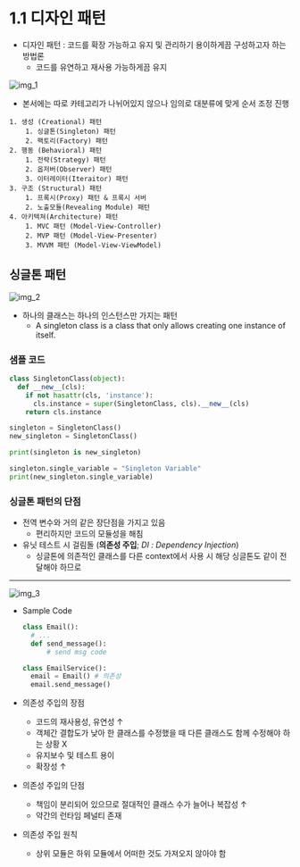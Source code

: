 # 1.1 디자인 패턴

- 디자인 패턴 : 코드를 확장 가능하고 유지 및 관리하기 용이하게끔 구성하고자 하는 방법론
  - 코드를 유연하고 재사용 가능하게끔 유지

![img_1](https://github.com/dongsikchoi/CS-knowledge-python/assets/52738769/f67db36b-16f8-45e7-b147-b6693eff002b)

- 본서에는 따로 카테고리가 나뉘어있지 않으나 임의로 대분류에 맞게 순서 조정 진행

```
1. 생성 (Creational) 패턴
    1. 싱글톤(Singleton) 패턴
    2. 팩토리(Factory) 패턴
2. 행동 (Behavioral) 패턴
    1. 전략(Strategy) 패턴
    2. 옵저버(Observer) 패턴
    3. 이터레이터(Iteraitor) 패턴
3. 구조 (Structural) 패턴
    1. 프록시(Proxy) 패턴 & 프록시 서버
    2. 노출모듈(Revealing Module) 패턴
4. 아키텍쳐(Architecture) 패턴
    1. MVC 패턴 (Model-View-Controller)
    2. MVP 패턴 (Model-View-Presenter)
    3. MVVM 패턴 (Model-View-ViewModel)
```

## 싱글톤 패턴

![img_2](https://github.com/dongsikchoi/CS-knowledge-python/assets/52738769/26645bf2-3bb7-4f43-8676-d92d20b5ae2d)

- 하나의 클래스는 하나의 인스턴스만 가지는 패턴
  - A singleton class is a class that only allows creating one instance of itself.

### 샘플 코드

```python
class SingletonClass(object):
  def __new__(cls):
    if not hasattr(cls, 'instance'):
      cls.instance = super(SingletonClass, cls).__new__(cls)
    return cls.instance

singleton = SingletonClass()
new_singleton = SingletonClass()

print(singleton is new_singleton)

singleton.single_variable = "Singleton Variable"
print(new_singleton.single_variable)
```

### 싱글톤 패턴의 단점

- 전역 변수와 거의 같은 장단점을 가지고 있음
  - 편리하지만 코드의 모듈성을 해침
- 유닛 테스트 시 걸림돌 (**의존성 주입**; _DI_ _: Dependency Injection_)
  - 싱글톤에 의존적인 클래스를 다른 context에서 사용 시 해당 싱글톤도 같이 전달해야 하므로</br>

---

![img_3](https://github.com/dongsikchoi/CS-knowledge-python/assets/52738769/ab18ea6d-ec88-482d-90b2-2725ede9658d)

- Sample Code

  ```python
  class Email():
    # ...
    def send_message():
        # send msg code

  class EmailService():
    email = Email() # 의존성
    email.send_message()
  ```

- 의존성 주입의 장점
  - 코드의 재사용성, 유연성 ↑
  - 객체간 결합도가 낮아 한 클래스를 수정했을 때 다른 클래스도 함께 수정해야 하는 상황 X
  - 유지보수 및 테스트 용이
  - 확장성 ↑
- 의존성 주입의 단점

  - 책임이 분리되어 있으므로 절대적인 클래스 수가 늘어나 복잡성 ↑
  - 약간의 런타임 페널티 존재

- 의존성 주입 원칙
  - 상위 모듈은 하위 모듈에서 어떠한 것도 가져오지 않아야 함
